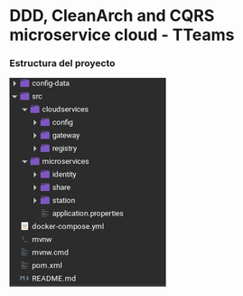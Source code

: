 # DDD, CleanArch and CQRS microservice cloud - TTeams

### Estructura del proyecto ###

<img src="https://github.com/RivasB/TTeams/blob/main/project.png"/>

